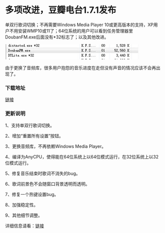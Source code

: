 # 多项改进，豆瓣电台1.7.1发布

单双行歌词切换；不再需要Windows Media Player 10或更高版本的支持，XP用户不用安装WMP10或11了；64位系统的用户可以看到任务管理器里DoubanFM.exe后面没有*32标志了；以及其他改进。

[<img style="background-image: none; padding-left: 0px; padding-right: 0px; display: inline; padding-top: 0px; border: 0px;" title="V3JVCW$))%]1$83_1YU)M_E[4]" src="/attachment/up/blog/images/f75565deebc6_131E4/V3JVCW183_1YUM_E4_thumb.jpg" alt="V3JVCW$))%]1$83_1YU)M_E[4]" width="433" height="49" border="0" />](/attachment/up/blog/images/f75565deebc6_131E4/V3JVCW183_1YUM_E4.jpg)

由于更换了音频库，很多用户抱怨的音乐进度在走但没有声音的情况应该不会再出现了。

### 下载地址

[链接](/attachment/up/doubanfm/DoubanFMSetup_1.7.1.exe)

### 更新说明

1、支持单双行歌词切换。

2、增加“重置所有设置”按钮。

3、更换音频库，不再依赖Windows Media Player。

4、编译为AnyCPU，使得能在64位系统上以64位模式运行，在32位系统上以32位模式运行。

5、修复音乐结束时歌词不消失的bug。

6、歌词前景色不会随窗口背景透明而透明。

7、修复一个热键设置bug。

8、加强稳定性。

9、其他细节调整。

详细信息请看：[链接](/article/doubanfm)
